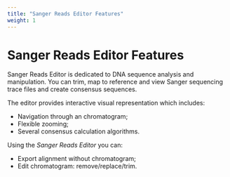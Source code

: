 ```yaml
---
title: "Sanger Reads Editor Features"
weight: 1
---
```



# Sanger Reads Editor Features

Sanger Reads Editor is dedicated to DNA sequence analysis and manipulation. You can trim, map to reference and view Sanger sequencing trace files and create consensus sequences.

The editor provides interactive visual representation which includes:

*   Navigation through an chromatogram;
*   Flexible zooming;
*   Several consensus calculation algorithms.

Using the _Sanger Reads Editor_ you can:

*   Export alignment without chromatogram;
*   Edit chromatogram: remove/replace/trim.
